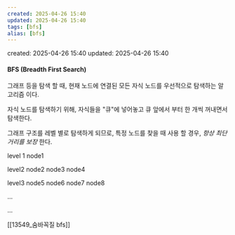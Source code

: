 ```yaml
---
created: 2025-04-26 15:40
updated: 2025-04-26 15:40
tags: [bfs]
alias: [bfs]
---
```


created: 2025-04-26 15:40
updated: 2025-04-26 15:40

#### BFS (Breadth First Search)

그래프 등을 탐색 할 때, 현재 노드에 연결된 모든 자식 노드를 우선적으로 탐색하는 알고리즘 이다.

자식 노드를 탐색하기 위해, 자식들을 "큐"에 넣어놓고 큐 앞에서 부터 한 개씩 꺼내면서 탐색한다.

그래프 구조를 레벨 별로 탐색하게 되므로, 특정 노드를 찾을 때 사용 할 경우,
*항상 최단 거리를 보장* 한다.


level 1     node1

level2      node2   node3   node4

level3      node5   node6   node7   node8

...

...

[[13549_숨바꼭질 bfs]]

